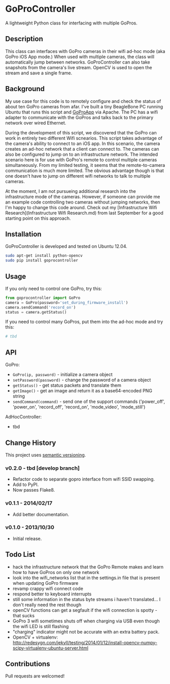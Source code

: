 # GoProController

A lightweight Python class for interfacing with multiple GoPros.

## Description

This class can interfaces with GoPro cameras in their wifi ad-hoc mode (aka GoPro iOS App mode.) When used with multiple cameras, the class will automatically jump between networks. GoProController can also take snapshots from the camera's live stream. OpenCV is used to open the stream and save a single frame.

## Background

My use case for this code is to remotely configure and check the status of about ten GoPro cameras from afar. I've built a tiny BeagleBone PC running Ubuntu that runs this script and [GoProApp](https://github.com/joshvillbrandt/GoProApp) via Apache. The PC has a wifi adapter to communicate with the GoPros and talks back to the primary network over wired Ethernet.

During the development of this script, we discovered that the GoPro can work in entirely two different Wifi scnearios. This script takes advantage of the camera's ability to connect to an iOS app. In this scenario, the camera creates an ad-hoc network that a client can connect to. The cameras can also be configured to jump on to an infrastructure network. The intended scenario here is for use with GoPro's remote to control multiple cameras simultaneously. From my limited testing, it seems that the remote-to-camera communication is much more limited. The obvious advantage though is that one doesn't have to jump on different wifi networks to talk to multiple cameras.

At the moment, I am not pursueing additional research into the infrastructure mode of the cameras. However, if someone can provide me an example code controlling two cameras without jumping networks, then I'm happy to change this code around. Check out my [Infrastructure Wifi Research](Infrastructure Wifi Research.md) from last September for a good starting point on this approach.

## Installation

GoProController is developed and tested on Ubuntu 12.04.

```bash
sudo apt-get install python-opencv
sudo pip install goprocontroller
```

## Usage

If you only need to control one GoPro, try this:

```python
from goprocontroller import GoPro
camera = GoPro(password='set_during_firmware_install')
camera.sendCommand('record_on')
status = camera.getStatus()
```

If you need to control many GoPros, put them into the ad-hoc mode and try this:

```python
# tbd
```

## API

GoPro:

* `GoPro(ip, password)` - initialize a camera object
* `setPassword(password)` - change the password of a camera object
* `getStatus()` - get status packets and translate them
* `getImage()` - get an image and return it as a base64-encoded PNG string
* `sendCommand(command)` - send one of the support commands ('power_off', 'power_on', 'record_off', 'record_on', 'mode_video', 'mode_still')

AdHocController:

* tbd

## Change History

This project uses [semantic versioning](http://semver.org/).

### v0.2.0 - tbd [develop branch]

* Refactor code to separate gopro interface from wifi SSID swapping.
* Add to PyPI.
* Now passes Flake8.

### v0.1.1 - 2014/02/17

* Add better documentation.

### v0.1.0 - 2013/10/30

* Initial release.

## Todo List

* hack the infrastructure network that the GoPro Remote makes and learn how to have GoPros on only one network
 * look into the wifi_networks list that in the settings.in file that is present when updating GoPro firmware
* revamp crappy wifi connect code
* respond better to keyboard interrupts
* still some information in the status byte streams i haven't translated... I don't really need the rest though
* openCV functions can get a segfault if the wifi connection is spotty - that sucks
* GoPro 3 wifi sometimes shuts off when charging via USB even though the wifi LED is still flashing
* "charging" indicator might not be accurate with an extra battery pack.
* OpenCV + virtualenv: http://redesygn.com/jekyll/testing/2014/01/12/install-opencv-numpy-scipy-virtualenv-ubuntu-server.html

## Contributions

Pull requests are welcomed!
